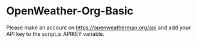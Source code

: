 # OpenWeather-Org-Basic

Please make an account on https://openweathermap.org/api and add your API key to the script.js APIKEY variable.
